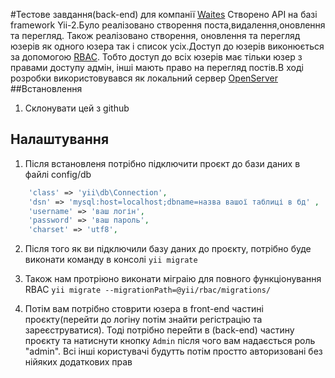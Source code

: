 #Тестове завдання(back-end) для компанії [Waites](https://waites.com.ua/)
Створено API на базі framework Yii-2.Було реалізовано створення поста,видалення,оновлення та перегляд.
Також реалізовано створення, оновлення та перегляд юзерів як одного юзера так і список усіх.Доступ до юзерів 
виконюється за допомогою [RBAC](https://www.yiiframework.com/doc/guide/2.0/en/security-authorization). Тобто 
доступ до всіх юзерів має тільки юзер з правами доступу адмін, інші мають право на перегляд постів.В ході розробки 
використовувався як локальний сервер [OpenServer](https://ru.wikipedia.org/wiki/Xinuos_OpenServer) 
##Встановлення 
1. Склонувати цей з github
## Налаштування
1. Після встановленя потрібно підключити проєкт до бази даних в файлі config/db
```php
    'class' => 'yii\db\Connection',
    'dsn' => 'mysql:host=localhost;dbname=назва вашої таблиці в бд' ,
    'username' => 'ваш логін',
    'password' => 'ваш пароль',
    'charset' => 'utf8',
```

2. Після того як ви підключили базу даних до проєкту, потрібно буде виконати команду в консолі
`yii migrate`

3. Також нам протріюно виконати міграію для повного функціонування RBAC `yii migrate --migrationPath=@yii/rbac/migrations/`

4. Потім вам потрібно стоврити юзера в front-end частині проєкту(перейти до логіну потім знайти регістрацію та 
зареєструватися). Тоді потрібно перейти в (back-end) частину проєкту та натиснути кнопку `Admin` після чого вам надаєсться
роль "admin". Всі інші користувачі будутть потім простто авторизовані без нійяких додаткових прав